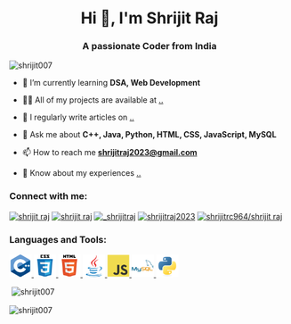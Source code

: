 <h1 align="center">Hi 👋, I'm Shrijit Raj</h1>
<h3 align="center">A passionate Coder from India</h3>

<p align="left"> <img src="https://komarev.com/ghpvc/?username=shrijit007&label=Profile%20views&color=0e75b6&style=flat" alt="shrijit007" /> </p>

- 🌱 I’m currently learning **DSA, Web Development**

- 👨‍💻 All of my projects are available at [..](..)

- 📝 I regularly write articles on [..](..)

- 💬 Ask me about **C++, Java, Python, HTML, CSS, JavaScript, MySQL**

- 📫 How to reach me **shrijitraj2023@gmail.com**

- 📄 Know about my experiences [..](..)

<h3 align="left">Connect with me:</h3>
<p align="left">
<a href="https://linkedin.com/in/shrijit raj" target="blank"><img align="center" src="https://raw.githubusercontent.com/rahuldkjain/github-profile-readme-generator/master/src/images/icons/Social/linked-in-alt.svg" alt="shrijit raj" height="30" width="40" /></a>
<a href="https://fb.com/shrijit raj" target="blank"><img align="center" src="https://raw.githubusercontent.com/rahuldkjain/github-profile-readme-generator/master/src/images/icons/Social/facebook.svg" alt="shrijit raj" height="30" width="40" /></a>
<a href="https://instagram.com/_shrijitraj" target="blank"><img align="center" src="https://raw.githubusercontent.com/rahuldkjain/github-profile-readme-generator/master/src/images/icons/Social/instagram.svg" alt="_shrijitraj" height="30" width="40" /></a>
<a href="https://www.hackerrank.com/shrijitraj2023" target="blank"><img align="center" src="https://raw.githubusercontent.com/rahuldkjain/github-profile-readme-generator/master/src/images/icons/Social/hackerrank.svg" alt="shrijitraj2023" height="30" width="40" /></a>
<a href="https://auth.geeksforgeeks.org/user/shrijitrc964/shrijit raj" target="blank"><img align="center" src="https://raw.githubusercontent.com/rahuldkjain/github-profile-readme-generator/master/src/images/icons/Social/geeks-for-geeks.svg" alt="shrijitrc964/shrijit raj" height="30" width="40" /></a>
</p>

<h3 align="left">Languages and Tools:</h3>
<p align="left"> <a href="https://www.w3schools.com/cpp/" target="_blank" rel="noreferrer"> <img src="https://raw.githubusercontent.com/devicons/devicon/master/icons/cplusplus/cplusplus-original.svg" alt="cplusplus" width="40" height="40"/> </a> <a href="https://www.w3schools.com/css/" target="_blank" rel="noreferrer"> <img src="https://raw.githubusercontent.com/devicons/devicon/master/icons/css3/css3-original-wordmark.svg" alt="css3" width="40" height="40"/> </a> <a href="https://www.w3.org/html/" target="_blank" rel="noreferrer"> <img src="https://raw.githubusercontent.com/devicons/devicon/master/icons/html5/html5-original-wordmark.svg" alt="html5" width="40" height="40"/> </a> <a href="https://www.java.com" target="_blank" rel="noreferrer"> <img src="https://raw.githubusercontent.com/devicons/devicon/master/icons/java/java-original.svg" alt="java" width="40" height="40"/> </a> <a href="https://developer.mozilla.org/en-US/docs/Web/JavaScript" target="_blank" rel="noreferrer"> <img src="https://raw.githubusercontent.com/devicons/devicon/master/icons/javascript/javascript-original.svg" alt="javascript" width="40" height="40"/> </a> <a href="https://www.mysql.com/" target="_blank" rel="noreferrer"> <img src="https://raw.githubusercontent.com/devicons/devicon/master/icons/mysql/mysql-original-wordmark.svg" alt="mysql" width="40" height="40"/> </a> <a href="https://www.python.org" target="_blank" rel="noreferrer"> <img src="https://raw.githubusercontent.com/devicons/devicon/master/icons/python/python-original.svg" alt="python" width="40" height="40"/> </a> </p>

<p>&nbsp;<img align="center" src="https://github-readme-stats.vercel.app/api?username=shrijit007&show_icons=true&theme=gruvbox&locale=en" alt="shrijit007" /></p>

<p><img align="center" src="https://github-readme-streak-stats.herokuapp.com/?user=shrijit007&theme=dark" alt="shrijit007" /></p>
